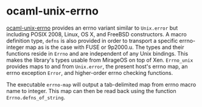 ocaml-unix-errno
================

[ocaml-unix-errno](https://github.com/dsheets/ocaml-unix-errno) provides
an errno variant similar to `Unix.error` but including POSIX 2008,
Linux, OS X, and FreeBSD constructors. A macro definition type, `defns`
is also provided in order to transport a specific errno-integer map as
is the case with FUSE or 9p2000.u. The types and their functions reside
in `Errno` and are independent of any Unix bindings. This makes the
library's types usable from MirageOS on top of Xen. `Errno_unix`
provides maps to and from `Unix.error`, the present host's errno map, an
errno exception `Error`, and higher-order errno checking functions.

The executable `errno-map` will output a tab-delimited map from errno
macro name to integer. This map can then be read back using the function
`Errno.defns_of_string`.
